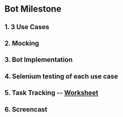 # Bot Milestone

## 1. 3 Use Cases
## 2. Mocking
## 3. Bot Implementation
## 4. Selenium testing of each use case
## 5. Task Tracking -- [Worksheet](WORKSHEET.md)
## 6. Screencast
